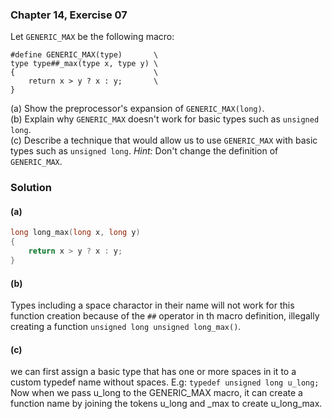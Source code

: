 ### Chapter 14, Exercise 07

Let `GENERIC_MAX` be the following macro:

```
#define GENERIC_MAX(type)       \
type type##_max(type x, type y) \
{                               \
    return x > y ? x : y;       \
}
```

(a) Show the preprocessor's expansion of `GENERIC_MAX(long)`.  
(b) Explain why `GENERIC_MAX` doesn't work for basic types such as `unsigned
long`.  
(c) Describe a technique that would allow us to use `GENERIC_MAX` with basic
types such as `unsigned long`. *Hint:* Don't change the definition of
`GENERIC_MAX`.

### Solution

#### (a)

```c
long long_max(long x, long y)
{
    return x > y ? x : y;
}
```
#### (b)

Types including a space charactor in their name will not work for this function creation because of the `##` operator in th macro definition, illegally creating a function `unsigned long unsigned long_max()`.

#### (c)

we can first assign a basic type that has one or more spaces in it to a custom typedef name without spaces. E.g:
`typedef unsigned long u_long;`
Now when we pass u\_long to the GENERIC\_MAX macro, it can create a function name by joining the tokens u\_long and _max to create u_long\_max.
